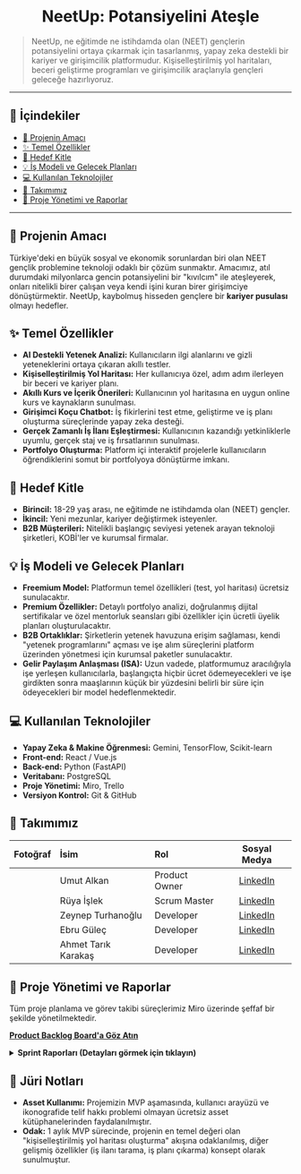 <div align="center">
<h1>NeetUp: Potansiyelini Ateşle</h1>
</div>

> NeetUp, ne eğitimde ne istihdamda olan (NEET) gençlerin potansiyelini ortaya çıkarmak için tasarlanmış, yapay zeka destekli bir kariyer ve girişimcilik platformudur. Kişiselleştirilmiş yol haritaları, beceri geliştirme programları ve girişimcilik araçlarıyla gençleri geleceğe hazırlıyoruz.

-----

## 📜 İçindekiler

- [🚀 Projenin Amacı](#projenin-amacı)
- [✨ Temel Özellikler](#temel-özellikler)
- [🎯 Hedef Kitle](#hedef-kitle)
- [💡 İş Modeli ve Gelecek Planları](#iş-modeli-ve-gelecek-planları)
- [💻 Kullanılan Teknolojiler](#kullanılan-teknolojiler)
- [👥 Takımımız](#takımımız)
- [📂 Proje Yönetimi ve Raporlar](#proje-yönetimi-ve-raporlar)

-----

## 🚀 Projenin Amacı

Türkiye'deki en büyük sosyal ve ekonomik sorunlardan biri olan NEET gençlik problemine teknoloji odaklı bir çözüm sunmaktır. Amacımız, atıl durumdaki milyonlarca gencin potansiyelini bir "kıvılcım" ile ateşleyerek, onları nitelikli birer çalışan veya kendi işini kuran birer girişimciye dönüştürmektir. NeetUp, kaybolmuş hisseden gençlere bir **kariyer pusulası** olmayı hedefler.

## ✨ Temel Özellikler

- **AI Destekli Yetenek Analizi:** Kullanıcıların ilgi alanlarını ve gizli yeteneklerini ortaya çıkaran akıllı testler.
- **Kişiselleştirilmiş Yol Haritası:** Her kullanıcıya özel, adım adım ilerleyen bir beceri ve kariyer planı.
- **Akıllı Kurs ve İçerik Önerileri:** Kullanıcının yol haritasına en uygun online kurs ve kaynakların sunulması.
- **Girişimci Koçu Chatbot:** İş fikirlerini test etme, geliştirme ve iş planı oluşturma süreçlerinde yapay zeka desteği.
- **Gerçek Zamanlı İş İlanı Eşleştirmesi:** Kullanıcının kazandığı yetkinliklerle uyumlu, gerçek staj ve iş fırsatlarının sunulması.
- **Portfolyo Oluşturma:** Platform içi interaktif projelerle kullanıcıların öğrendiklerini somut bir portfolyoya dönüştürme imkanı.

## 🎯 Hedef Kitle

- **Birincil:** 18-29 yaş arası, ne eğitimde ne istihdamda olan (NEET) gençler.
- **İkincil:** Yeni mezunlar, kariyer değiştirmek isteyenler.
- **B2B Müşterileri:** Nitelikli başlangıç seviyesi yetenek arayan teknoloji şirketleri, KOBİ'ler ve kurumsal firmalar.

## 💡 İş Modeli ve Gelecek Planları

- **Freemium Model:** Platformun temel özellikleri (test, yol haritası) ücretsiz sunulacaktır.
- **Premium Özellikler:** Detaylı portfolyo analizi, doğrulanmış dijital sertifikalar ve özel mentorluk seansları gibi özellikler için ücretli üyelik planları oluşturulacaktır.
- **B2B Ortaklıklar:** Şirketlerin yetenek havuzuna erişim sağlaması, kendi "yetenek programlarını" açması ve işe alım süreçlerini platform üzerinden yönetmesi için kurumsal paketler sunulacaktır.
- **Gelir Paylaşım Anlaşması (ISA):** Uzun vadede, platformumuz aracılığıyla işe yerleşen kullanıcılarla, başlangıçta hiçbir ücret ödemeyecekleri ve işe girdikten sonra maaşlarının küçük bir yüzdesini belirli bir süre için ödeyecekleri bir model hedeflenmektedir.

## 💻 Kullanılan Teknolojiler

- **Yapay Zeka & Makine Öğrenmesi:** Gemini, TensorFlow, Scikit-learn
- **Front-end:** React / Vue.js
- **Back-end:** Python (FastAPI)
- **Veritabanı:** PostgreSQL
- **Proje Yönetimi:** Miro, Trello
- **Versiyon Kontrol:** Git & GitHub

## 👥 Takımımız

| Fotoğraf | İsim | Rol | Sosyal Medya |
| :---: | :--- | :--- | :---: |
| | Umut Alkan | Product Owner | [LinkedIn](https://www.linkedin.com/in/umutalkan42) |
| | Rüya İşlek | Scrum Master | [LinkedIn]() |
| | Zeynep Turhanoğlu | Developer | [LinkedIn](https://www.linkedin.com/in/zeynepturhanoglu/) |
| | Ebru Güleç | Developer | [LinkedIn](https://www.linkedin.com/in/ebrugulec/) |
| | Ahmet Tarık Karakaş  | Developer | [LinkedIn](http://www.linkedin.com/in/ahmettarikkarakas) |
## 📂 Proje Yönetimi ve Raporlar

Tüm proje planlama ve görev takibi süreçlerimiz Miro üzerinde şeffaf bir şekilde yönetilmektedir.

[**Product Backlog Board'a Göz Atın**](https://docs.google.com/spreadsheets/d/1YclEtN6_b6VcYgTKuhjry0rFeNMG__QC0wMk-4hHQ98/edit?usp=sharing)

<details>
<summary><b>Sprint Raporları (Detayları görmek için tıklayın)</b></summary>

-----

### Sprint 1 Raporu

- **Ana Odak:** Projenin temellerinin atılması ve çekirdek kullanıcı akışının oluşturulması.
- **Tamamlanan Puan:** 
- **Daily Scrum Raporları:** 
- **Sprint Sonu Görüntüsü:**

-----

### Sprint 2 Raporu

- **Ana Odak:** Mekaniklerin ve içeriğin zenginleştirilmesi.
- **Tamamlanan Puan:** 
- **Daily Scrum Raporları:** 
- **Sprint Sonu Görüntüsü:**

-----

### Sprint 3 Raporu

- **Ana Odak:** Projenin final ürünü haline getirilmesi ve cilalanması.
- **Tamamlanan Puan:** 
- **Daily Scrum Raporları:**
- **Sprint Sonu Görüntüsü:**

</details>

## 📝 Jüri Notları

- **Asset Kullanımı:** Projemizin MVP aşamasında, kullanıcı arayüzü ve ikonografide telif hakkı problemi olmayan ücretsiz asset kütüphanelerinden faydalanılmıştır.
- **Odak:** 1 aylık MVP sürecinde, projenin en temel değeri olan "kişiselleştirilmiş yol haritası oluşturma" akışına odaklanılmış, diğer gelişmiş özellikler (iş ilanı tarama, iş planı çıkarma) konsept olarak sunulmuştur.